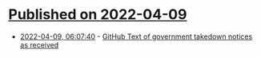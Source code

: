 # [Published on 2022-04-09](index.md)

* [2022-04-09, 06:07:40](https://news.ycombinator.com/item?id=30965610) - [GitHub Text of government takedown notices as received](https://github.com/github/gov-takedowns)
